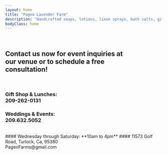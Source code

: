 ```yaml
---
layout: home
title: "Pageo Lavender Farm"
description: "Handcrafted soaps, lotions, linen sprays, bath salts, gift boxes, baskets and other unique items."
bodyClass: home
---
```

<br>

## Contact us now for event inquiries at<br>our venue or to schedule a free<br>consultation!
<br>

### Gift Shop & Lunches:<br>209-262-0131

### Weddings & Events:<br>209.632.5052

<br>
#### Wednesday through Saturday: **10am to 4pm**
#### 11573 Golf Road, Turlock, Ca, 95380<br>PageoFarms@gmail.com

## <br>
